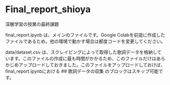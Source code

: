 # Final_report_shioya
深層学習の授業の最終課題

final_report.ipynb
は、メインのファイルです。Google Colabを前提に作成したファイルであるため。他の環境で動かす場合は都度コードを変更してください。

data/dataset.csv
は、スクレイピングによって取得した歌詞データを格納しています。このファイルの作成に最も時間がかかるため、このファイルだけはあらかじめアップロードしておきました。このファイルをアップロードしておけば、final_report.ipynbにおける ## 歌詞データの収集 のブロックはスキップ可能です。
